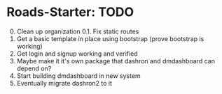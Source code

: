 # Roads-Starter: TODO
0. Clean up organization
0.1. Fix static routes
1. Get a basic template in place using bootstrap (prove bootstrap is working)
2. Get login and signup working and verified
3. Maybe make it it's own package that dashron and dmdashboard can depend on?
4. Start building dmdashboard in new system
5. Eventually migrate dashron2 to it